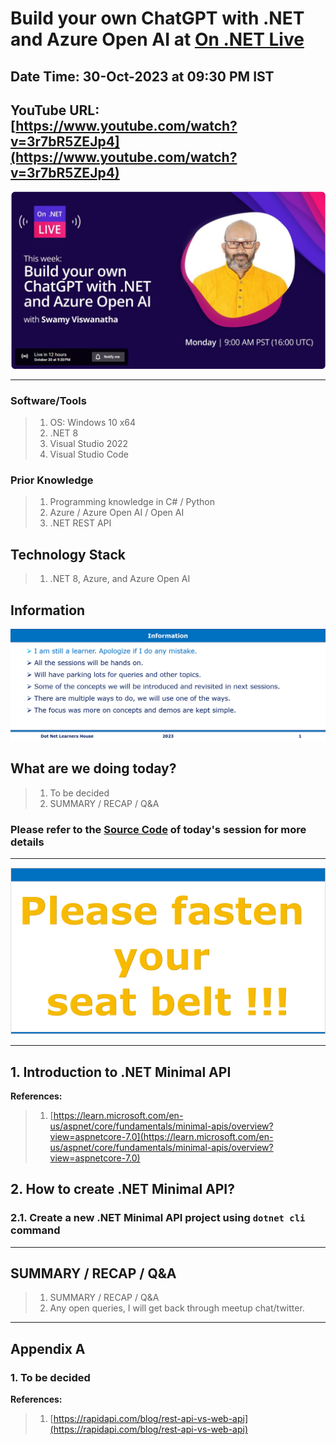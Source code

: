 # Build your own ChatGPT with .NET and Azure Open AI at [On .NET Live](https://dotnet.microsoft.com/en-us/live/on-dotnet-live)

## Date Time: 30-Oct-2023 at 09:30 PM IST

## YouTube URL: [https://www.youtube.com/watch?v=3r7bR5ZEJp4](https://www.youtube.com/watch?v=3r7bR5ZEJp4)

![Viswanatha Swamy P K |150x150](./Documentation/Images/ViswanathaSwamyPK.PNG)

---

### Software/Tools

> 1. OS: Windows 10 x64
> 1. .NET 8
> 1. Visual Studio 2022
> 1. Visual Studio Code

### Prior Knowledge

> 1. Programming knowledge in C# / Python
> 1. Azure / Azure Open AI / Open AI
> 1. .NET REST API

## Technology Stack

> 1. .NET 8, Azure, and Azure Open AI

## Information

![Information | 100x100](./Documentation/Images/Information.PNG)

## What are we doing today?

> 1. To be decided
> 1. SUMMARY / RECAP / Q&A

### Please refer to the [**Source Code**](https://github.com/Microservices-for-Small-School-App/services-school) of today's session for more details

---

![Information | 100x100](./Documentation/Images/SeatBelt.PNG)

---

## 1. Introduction to .NET Minimal API

**References:**

> 1. [https://learn.microsoft.com/en-us/aspnet/core/fundamentals/minimal-apis/overview?view=aspnetcore-7.0](https://learn.microsoft.com/en-us/aspnet/core/fundamentals/minimal-apis/overview?view=aspnetcore-7.0)

## 2. How to create .NET Minimal API?

### 2.1. Create a new .NET Minimal API project using `dotnet cli` command

---

## SUMMARY / RECAP / Q&A

> 1. SUMMARY / RECAP / Q&A
> 2. Any open queries, I will get back through meetup chat/twitter.

---

## Appendix A

### 1. To be decided

**References:**

> 1. [https://rapidapi.com/blog/rest-api-vs-web-api](https://rapidapi.com/blog/rest-api-vs-web-api)
